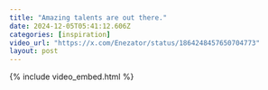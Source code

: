 ```yaml
---
title: "Amazing talents are out there."
date: 2024-12-05T05:41:12.606Z
categories: [inspiration]
video_url: "https://x.com/Enezator/status/1864248457650704773"
layout: post
---
```


{% include video_embed.html %}

<script async data-uid="6da1a20aed" src="https://jethrojones.kit.com/6da1a20aed/index.js"></script>
